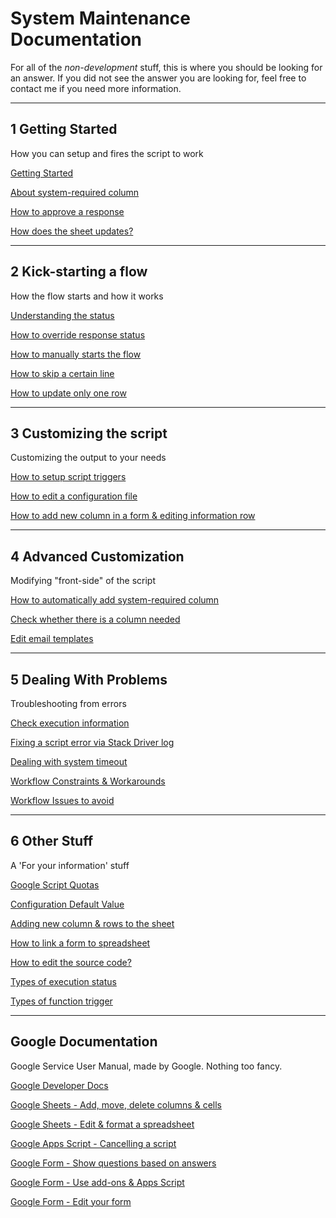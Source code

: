 # System Maintenance Documentation

For all of the *non-development* stuff, this is where you should be looking for an answer.
If you did not see the answer you are looking for, feel free to contact me if you need more information.

---

## 1 Getting Started

How you can setup and fires the script to work

[Getting Started](./Getting-Started-87a45895-1a6a-4267-90ec-3668eb244598.md)

[About system-required column](./About-system-required-column-f8f35d76-e2ec-4fa4-8963-fcf61cfec129.md)

[How to approve a response](./How-to-approve-a-response-005a1575-cdc9-4d6f-86d4-778b404a20b7.md)

[How does the sheet updates?](./How-does-the-sheet-updates-c752e12f-15e3-4179-a8b4-2207d73e8cfd.md)

---

## 2 Kick-starting a flow

How the flow starts and how it works

[Understanding the status](./Understanding-the-status-26659bdf-95a8-468b-a469-ff201179e595.md)

[How to override response status](./How-to-override-response-status-223b5b1a-b0d8-41ed-8099-30258a5d28a0.md)

[How to manually starts the flow](./How-to-manually-starts-the-flow-1124a6ca-4c02-4e10-a7f7-f25d5455ad6b.md)

[How to skip a certain line](./How-to-skip-a-certain-line-85dd415a-7528-4a85-9cfb-d74e1cfc93e5.md)

[How to update only one row](./How-to-update-only-one-row-2c4e9266-fcd4-473d-9414-b6c8bd3101fa.md)

---

## 3 Customizing the script

Customizing the output to your needs

[How to setup script triggers](./How-to-setup-script-triggers-5579082f-3392-4ce7-be50-3183cc9441e8.md)

[How to edit a configuration file](./How-to-edit-a-configuration-file-731cc058-4c5c-4f3e-b380-2bb7ff87eea7.md)

[How to add new column in a form & editing information row](./How-to-add-new-column-in-a-form-editing-informatio-7a926b8a-ed10-431a-8e3d-08cbefdcfbec.md)

---

## 4 Advanced Customization

Modifying "front-side" of the script

[How to automatically add system-required column ](./How-to-automatically-add-system-required-column-6f4ceae5-ee98-4814-908f-b4d3afb68592.md)

[Check whether there is a column needed](./Check-whether-there-is-a-column-needed-702da914-6968-4178-85c9-1813fd82c264.md)

[Edit email templates](./Edit-email-templates-ca49dad6-534d-43b0-abb8-13516c9886b3.md)

---

## 5 Dealing With Problems

Troubleshooting from errors

[Check execution information](./Check-execution-information-3797a7dc-efb4-4ec1-a879-40be3623241f.md)

[Fixing a script error via Stack Driver log](./Fixing-a-script-error-via-Stack-Driver-log-027d9369-3f12-4c76-8da4-0f069009b74e.md)

[Dealing with system timeout](./Dealing-with-system-timeout-4fd566e2-8a9e-47a3-af6f-ab0e02aad00c.md)

[Workflow Constraints & Workarounds](./Workflow-Constraints-Workarounds-731d8f5a-2a6c-4c9e-98f0-ce1faa0ff585.md)

[Workflow Issues to avoid](./Workflow-Issues-to-avoid-69ac14ac-c18d-4aa4-adca-c7e35eae21c2.md)

---

## 6 Other Stuff

A 'For your information' stuff

[Google Script Quotas](./Google-Script-Quotas-966a1e3f-4d0b-49be-8de9-5b9c7e24cc74.md)

[Configuration Default Value](./Configuration-Default-Value-5bb5988f-b419-4a6c-9c54-cf7ea8fb6a1f.md)

[Adding new column & rows to the sheet](./Adding-new-column-rows-to-the-sheet-2ada2092-ecfc-4ff1-92a7-e7cd74a28f11.md)

[How to link a form to spreadsheet](./How-to-link-a-form-to-spreadsheet-c0364037-bcf8-4d8c-b902-744454b98c08.md)

[How to edit the source code?](./How-to-edit-the-source-code-11e22f73-a251-4d59-a798-754ff7acb8f1.md)

[Types of execution status](./Types-of-execution-status-222c385b-0292-4554-a140-8e1d7480fcd4.md)

[Types of function trigger](./Types-of-function-trigger-a01ed72d-4d59-4081-8aaa-356d789e6c0e.md)

---

## Google Documentation

Google Service User Manual, made by Google. Nothing too fancy.

[Google Developer Docs](./Google-Developer-Docs-19d613fd-466d-4c07-8654-9820796c19a2.md)

[Google Sheets - Add, move, delete columns & cells](./Google-Sheets-Add-move-delete-columns-cells-03037a7b-c4de-4db1-9799-476673ad31f2.md)

[Google Sheets - Edit & format a spreadsheet ](./Google-Sheets-Edit-format-a-spreadsheet-e7b7e065-37b4-445e-9d87-1cf84a3758a8.md)

[Google Apps Script - Cancelling a script](./Google-Apps-Script-Cancelling-a-script-d26a31f1-5f6f-453e-b120-e569c7986ca1.md)

[Google Form - Show questions based on answers](./Google-Form-Show-questions-based-on-answers-951b59c4-a3a1-41f9-ac31-0cd0a18df791.md)

[Google Form - Use add-ons & Apps Script ](./Google-Form-Use-add-ons-Apps-Script-ec68b34d-b907-4ede-ad2b-daf91ad7bbcd.md)

[Google Form - Edit your form](./Google-Form-Edit-your-form-2bbabc4a-81d1-46c8-95ee-35891c21299c.md)